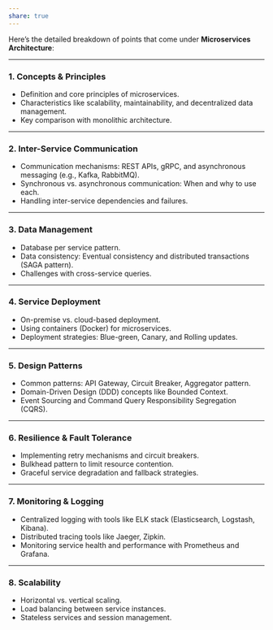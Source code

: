 ```yaml
---
share: true
---
```


Here’s the detailed breakdown of points that come under **Microservices Architecture**:

---

### **1. Concepts & Principles**
   - Definition and core principles of microservices.
   - Characteristics like scalability, maintainability, and decentralized data management.
   - Key comparison with monolithic architecture.

---

### **2. Inter-Service Communication**
   - Communication mechanisms: REST APIs, gRPC, and asynchronous messaging (e.g., Kafka, RabbitMQ).
   - Synchronous vs. asynchronous communication: When and why to use each.
   - Handling inter-service dependencies and failures.

---

### **3. Data Management**
   - Database per service pattern.
   - Data consistency: Eventual consistency and distributed transactions (SAGA pattern).
   - Challenges with cross-service queries.

---

### **4. Service Deployment**
   - On-premise vs. cloud-based deployment.
   - Using containers (Docker) for microservices.
   - Deployment strategies: Blue-green, Canary, and Rolling updates.

---

### **5. Design Patterns**
   - Common patterns: API Gateway, Circuit Breaker, Aggregator pattern.
   - Domain-Driven Design (DDD) concepts like Bounded Context.
   - Event Sourcing and Command Query Responsibility Segregation (CQRS).

---

### **6. Resilience & Fault Tolerance**
   - Implementing retry mechanisms and circuit breakers.
   - Bulkhead pattern to limit resource contention.
   - Graceful service degradation and fallback strategies.

---

### **7. Monitoring & Logging**
   - Centralized logging with tools like ELK stack (Elasticsearch, Logstash, Kibana).
   - Distributed tracing tools like Jaeger, Zipkin.
   - Monitoring service health and performance with Prometheus and Grafana.

---

### **8. Scalability**
   - Horizontal vs. vertical scaling.
   - Load balancing between service instances.
   - Stateless services and session management.
